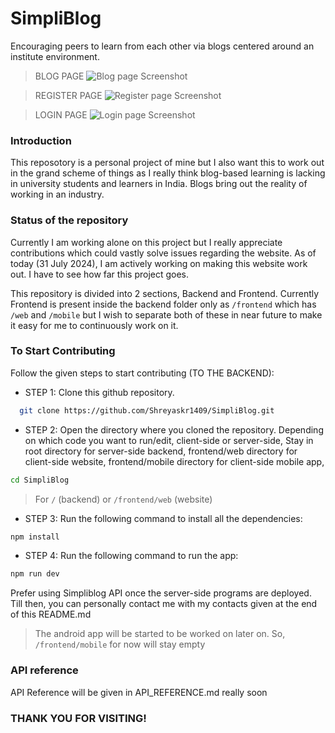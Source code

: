 # SimpliBlog

Encouraging peers to learn from each other via blogs centered around an institute environment.

>BLOG PAGE
![Blog page Screenshot](https://drive.google.com/file/d/16zs1SeQVDVRYzo6liS0x1rAurDgXP2eF/view?usp=sharing)

>REGISTER PAGE
![Register page Screenshot](https://drive.google.com/file/d/1lIEnU10qJACEMEiQSZOH71t3myLUN73s/view?usp=sharing)

>LOGIN PAGE
![Login page Screenshot](https://drive.google.com/file/d/1Vqginv2Z2e_glZAyZn_H3vMxdpbWf2kx/view?usp=sharing)

### Introduction

This reposotory is a personal project of mine but I also want this to work out in the grand scheme of things as I really think blog-based learning is lacking in university students and learners in India. Blogs bring out the reality of working in an industry.

### Status of the repository

Currently I am working alone on this project but I really appreciate contributions which could vastly solve issues regarding the website. As of today (31 July 2024), I am actively working on making this website work out. I have to see how far this project goes.

This repository is divided into 2 sections, Backend and Frontend. Currently Frontend is present inside the backend folder only as `/frontend` which has `/web` and `/mobile` but I wish to separate both of these in near future to make it easy for me to continuously work on it.

### To Start Contributing

Follow the given steps to start contributing (TO THE BACKEND):

- STEP 1: Clone this github repository.

```bash
  git clone https://github.com/Shreyaskr1409/SimpliBlog.git
```

- STEP 2: Open the directory where you cloned the repository. Depending on which code you want to run/edit, client-side or server-side, Stay in root directory for server-side backend, frontend/web directory for client-side website, frontend/mobile directory for client-side mobile app,

```bash
cd SimpliBlog
```

> For `/` (backend) or `/frontend/web` (website)

- STEP 3: Run the following command to install all the dependencies:

```bash
npm install
```

- STEP 4: Run the following command to run the app:

```bash
npm run dev
```

Prefer using Simpliblog API once the server-side programs are deployed. Till then, you can personally contact me with my contacts given at the end of this README.md

> The android app will be started to be worked on later on. So, `/frontend/mobile` for now will stay empty

### API reference
API Reference will be given in API_REFERENCE.md really soon

### THANK YOU FOR VISITING!